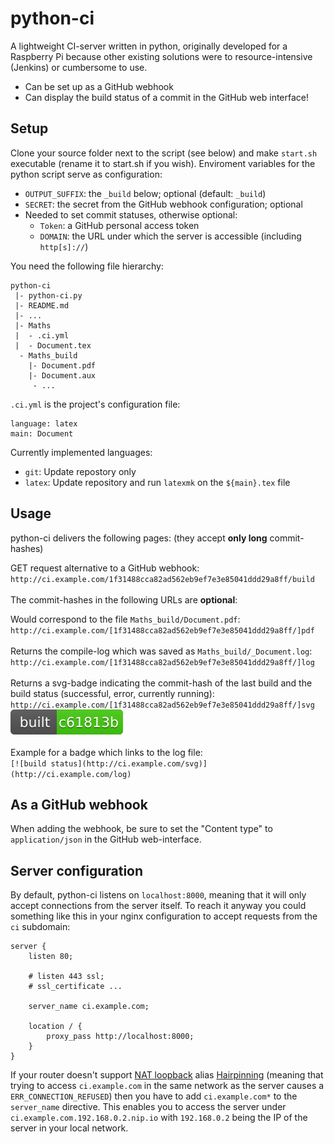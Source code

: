 # python-ci

A lightweight CI-server written in python, originally developed for a Raspberry Pi because other existing solutions were to resource-intensive (Jenkins) or cumbersome to use.

- Can be set up as a GitHub webhook
- Can display the build status of a commit in the GitHub web interface!

## Setup

Clone your source folder next to the script (see below) and make `start.sh` executable (rename it to start.sh if you wish). Enviroment variables for the python script serve as configuration:

- `OUTPUT_SUFFIX`: the `_build` below; optional (default: `_build`)
- `SECRET`: the secret from the GitHub webhook configuration; optional
- Needed to set commit statuses, otherwise optional:
	- `Token`: a GitHub personal access token
	- `DOMAIN`: the URL under which the server is accessible (including `http[s]://`)

You need the following file hierarchy:

	python-ci
	 |- python-ci.py
	 |- README.md
	 |- ...
	 |- Maths
	 |  - .ci.yml
	 |  - Document.tex
	  - Maths_build
	    |- Document.pdf
	    |- Document.aux
	     - ...
		 

`.ci.yml` is the project's configuration file:

	language: latex
	main: Document

Currently implemented languages:
- `git`: Update repostory only
- `latex`: Update repository and run `latexmk` on the `${main}.tex` file


## Usage

python-ci delivers the following pages: (they accept **only long** commit-hashes)

GET request alternative to a GitHub webhook:
`http://ci.example.com/1f31488cca82ad562eb9ef7e3e85041ddd29a8ff/build`
<br><br>
The commit-hashes in the following URLs are **optional**:

Would correspond to the file `Maths_build/Document.pdf`:
`http://ci.example.com/[1f31488cca82ad562eb9ef7e3e85041ddd29a8ff/]pdf`
<br><br>
Returns the compile-log which was saved as `Maths_build/_Document.log`:
`http://ci.example.com/[1f31488cca82ad562eb9ef7e3e85041ddd29a8ff/]log`
<br><br>
Returns a svg-badge indicating the commit-hash of the last build and the build status (successful, error, currently running):
`http://ci.example.com/[1f31488cca82ad562eb9ef7e3e85041ddd29a8ff/]svg` ![badge example](example_badge.svg)
<br><br>
Example for a badge which links to the log file:<br>
`[![build status](http://ci.example.com/svg)](http://ci.example.com/log)`

## As a GitHub webhook

When adding the webhook, be sure to set the "Content type" to `application/json` in the GitHub web-interface.

## Server configuration

By default, python-ci listens on `localhost:8000`, meaning that it will only accept connections from the server itself. To reach it anyway you could something like this in your nginx configuration to accept requests from the `ci` subdomain:


	server {
		listen 80;
	
		# listen 443 ssl;
		# ssl_certificate ...
	
		server_name	ci.example.com;
	
		location / {
			proxy_pass http://localhost:8000;
		}
	}

If your router doesn't support [NAT loopback](https://en.wikipedia.org/wiki/NAT_loopback) alias [Hairpinning](https://en.wikipedia.org/wiki/Hairpinning) (meaning that trying to access `ci.example.com` in the same network as the server causes a `ERR_CONNECTION_REFUSED`) then you have to add `ci.example.com*` to the `server_name` directive. This enables you to access the server under `ci.example.com.192.168.0.2.nip.io` with `192.168.0.2` being the IP of the server in your local network.

